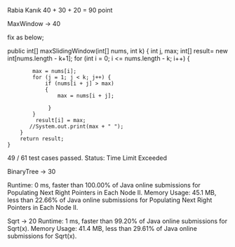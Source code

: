 Rabia Kanık 40 + 30 + 20 = 90 point

MaxWindow -> 40 

fix as below;

public int[] maxSlidingWindow(int[] nums, int k) {
int j, max;
int[] result= new int[nums.length - k+1];
for (int i = 0; i <= nums.length - k; i++) {

            max = nums[i];
            for (j = 1; j < k; j++) {
                if (nums[i + j] > max)
                {
                    max = nums[i + j];
                   
                 }
            }
             result[i] = max; 
           //System.out.print(max + " ");
        }
        return result;
    }

49 / 61 test cases passed.
Status: Time Limit Exceeded

BinaryTree -> 30

Runtime: 0 ms, faster than 100.00% of Java online submissions for Populating Next Right Pointers in Each Node II.
Memory Usage: 45.1 MB, less than 22.66% of Java online submissions for Populating Next Right Pointers in Each Node II.

Sqrt -> 20
Runtime: 1 ms, faster than 99.20% of Java online submissions for Sqrt(x).
Memory Usage: 41.4 MB, less than 29.61% of Java online submissions for Sqrt(x).
